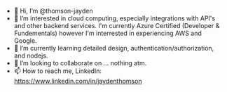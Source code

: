 - 👋 Hi, I’m @thomson-jayden
- 👀 I’m interested in cloud computing, especially integrations with API's and other backend services. I'm currently Azure Certified (Developer & Fundementals) however I'm interrested in experiencing AWS and Google.
- 🌱 I’m currently learning detailed design, authentication/authorization, and nodejs. 
- 💞️ I’m looking to collaborate on ... nothing atm. 
- 📫 How to reach me, LinkedIn: https://www.linkedin.com/in/jaydenthomson

